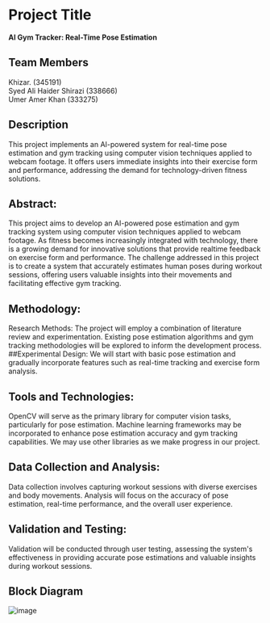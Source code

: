 # Project Title

**AI Gym Tracker: Real-Time Pose Estimation**

## Team Members
Khizar. (345191)  
Syed Ali Haider Shirazi (338666)  
Umer Amer Khan (333275)




## Description

This project implements an AI-powered system for real-time pose estimation and gym tracking using computer vision techniques applied to webcam footage. It offers users immediate insights into their exercise form and performance, addressing the demand for technology-driven fitness solutions.

## Abstract:
This project aims to develop an AI-powered pose estimation and gym tracking system using computer vision techniques applied to webcam footage. As fitness becomes increasingly integrated with technology, there is a growing demand for innovative solutions that provide realtime feedback on exercise form and performance. The challenge addressed in this project is to create a system that accurately estimates human poses during workout sessions, offering users valuable insights into their movements and facilitating effective gym tracking.

## Methodology:
Research Methods:
The project will employ a combination of literature review and experimentation. Existing pose estimation algorithms and gym tracking methodologies will be explored to inform the development process.
##Experimental Design:
We will start with basic pose estimation and gradually incorporate features such as real-time tracking and exercise form analysis.
## Tools and Technologies:
OpenCV will serve as the primary library for computer vision tasks, particularly for pose estimation. Machine learning frameworks may be incorporated to enhance pose estimation accuracy and gym tracking capabilities. We may use other libraries as we make progress in our project.
## Data Collection and Analysis:
Data collection involves capturing workout sessions with diverse exercises and body movements. Analysis will focus on the accuracy of pose estimation, real-time performance, and the overall user experience.
## Validation and Testing:
Validation will be conducted through user testing, assessing the system's effectiveness in providing accurate pose estimations and valuable insights during workout sessions. 
## Block Diagram
![image](https://github.com/khizzarr/Khizar_BEE12A_GymTracker/assets/153348914/4f192bd0-978f-4800-8969-529891b4a192)


